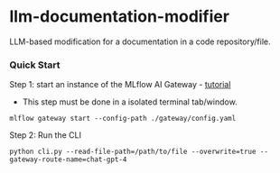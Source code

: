 # llm-documentation-modifier
LLM-based modification for a documentation in a code repository/file. 

### Quick Start
Step 1: start an instance of the MLflow AI Gateway - [tutorial](https://mlflow.org/docs/latest/gateway/index.html#step-4-start-the-gateway-service)
* This step must be done in a isolated terminal tab/window.

```
mlflow gateway start --config-path ./gateway/config.yaml
```

Step 2: Run the CLI

```
python cli.py --read-file-path=/path/to/file --overwrite=true --gateway-route-name=chat-gpt-4
```
